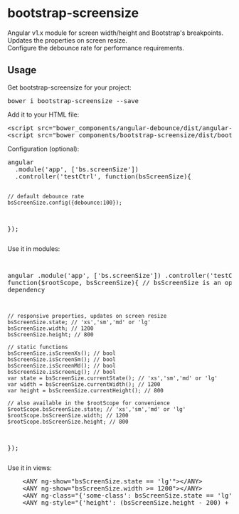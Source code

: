 # bootstrap-screensize
Angular v1.x module for screen width/height and Bootstrap's breakpoints.
<br>
Updates the properties on screen resize.
<br>
Configure the debounce rate for performance requirements.
<h2>Usage</h2>
<p>Get bootstrap-screensize for your project:</p>
<pre>bower i bootstrap-screensize --save</pre>
<p>Add it to your HTML file:</p>
<pre>
&lt;script src="bower_components/angular-debounce/dist/angular-debounce.min.js"&gt;&lt;/script&gt;
&lt;script src="bower_components/bootstrap-screensize/dist/bootstrap-screensize.min.js"&gt;&lt;/script&gt;
</pre>
<p>Configuration (optional):</p>
<pre>
angular
  .module('app', ['bs.screenSize'])
  .controller('testCtrl', function(bsScreenSize){
    
    // default debounce rate
    bsScreenSize.config({debounce:100});
    
  });
</pre>
<p>Use it in modules:</p>
<pre>

angular
  .module('app', ['bs.screenSize'])
  .controller('testCtrl', function($rootScope, bsScreenSize){ // bsScreenSize is an optional dependency

    // responsive properties, updates on screen resize
    bsScreenSize.state; // 'xs','sm','md' or 'lg'
    bsScreenSize.width; // 1200
    bsScreenSize.height; // 800

    // static functions
    bsScreenSize.isScreenXs(); // bool
    bsScreenSize.isScreenSm(); // bool
    bsScreenSize.isScreenMd(); // bool
    bsScreenSize.isScreenLg(); // bool
    var state = bsScreenSize.currentState(); // 'xs','sm','md' or 'lg'
    var width = bsScreenSize.currentWidth(); // 1200
    var height = bsScreenSize.currentHeight(); // 800

    // also available in the $rootScope for convenience
    $rootScope.bsScreenSize.state; // 'xs','sm','md' or 'lg'
    $rootScope.bsScreenSize.width; // 1200
    $rootScope.bsScreenSize.height; // 800
    
  });
</pre>

<p>Use it in views:</p>
<pre>
    &lt;ANY ng-show="bsScreenSize.state == 'lg'"&gt;&lt;/ANY&gt;
    &lt;ANY ng-show="bsScreenSize.width >= 1200"&gt;&lt;/ANY&gt;
    &lt;ANY ng-class="{'some-class': bsScreenSize.state == 'lg'}"&gt;&lt;/ANY&gt;
    &lt;ANY ng-style="{'height': (bsScreenSize.height - 200) + 'px', 'margin-top': (bsScreenSize.state == 'xs')?'0':'10px' }"&gt;&lt;/ANY&gt;
</pre>
